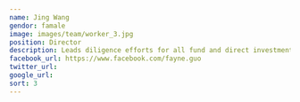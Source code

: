 ```yaml
---
name: Jing Wang
gendor: famale
image: images/team/worker_3.jpg
position: Director
description: Leads diligence efforts for all fund and direct investments.  She worked previously with  Mousse Partners, a family office with extensive holdings in China, where she was responsible for fund manager diligence and direct co-investments, and Avenue Capital Asia, where she was involved in analyzing non-performing assets. Earned a BA in Business English from the University of Geosciences and an MSc in Marketing from the University of Loughborough (UK).   
facebook_url: https://www.facebook.com/fayne.guo
twitter_url:
google_url:
sort: 3
---
```

